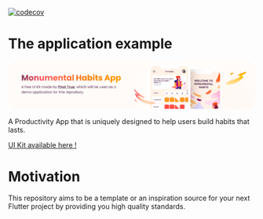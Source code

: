 [![codecov](https://codecov.io/gh/VincentJouanne/flutter-bloc-clean-architecture/branch/master/graph/badge.svg?token=ISOAABNC13)](https://codecov.io/gh/VincentJouanne/flutter-bloc-clean-architecture)

# The application example

![stuff](./docs/monumental_habits_banner.png)

A Productivity App that is uniquely designed to help users build habits that lasts.

[UI Kit available here !](https://www.pixeltrue.com/free-ui-kits/habit-builder-ui-kit)

# Motivation

This repository aims to be a template or an inspiration source for your next Flutter project by providing you high quality standards.
